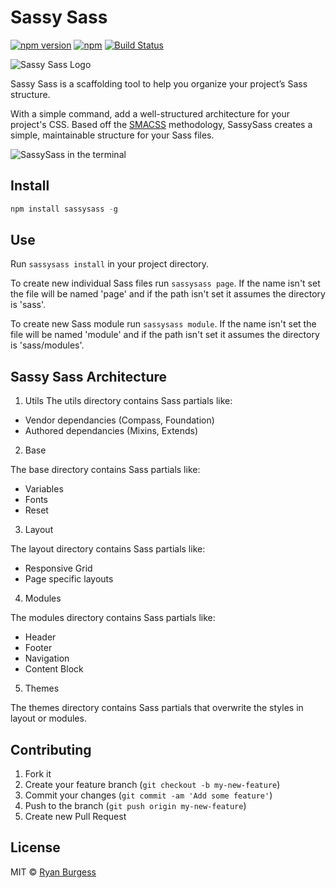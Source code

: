 # Sassy Sass
[![npm version](https://badge.fury.io/js/sassysass.svg)](http://badge.fury.io/js/sassysass) [![npm](https://img.shields.io/npm/dm/sassysass.svg)](https://github.com/ryanburgess/sassysass) [![Build Status](https://travis-ci.org/ryanburgess/sassysass.svg?branch=master)](https://travis-ci.org/ryanburgess/sassysass)

![Sassy Sass Logo](https://raw.github.com/ryanburgess/sassysass/master/sassysass-logo.png)

Sassy Sass is a scaffolding tool to help you organize your project’s Sass structure.

With a simple command, add a well-structured architecture for your project's CSS. Based off the [SMACSS](https://smacss.com/) methodology, SassySass creates a simple, maintainable structure for your Sass files.

![SassySass in the terminal](https://raw.github.com/ryanburgess/sassysass/master/sassysass.gif)

## Install

```js
npm install sassysass -g
```
## Use
Run ```sassysass install``` in your project directory.

To create new individual Sass files run ```sassysass page```. If the name isn't set the file will be named 'page' and if the path isn't set it assumes the directory is 'sass'.

To create new Sass module run ```sassysass module```. If the name isn't set the file will be named 'module' and if the path isn't set it assumes the directory is 'sass/modules'.

Sassy Sass Architecture
----------
1.  Utils
  The utils directory contains Sass partials like:
  * Vendor dependancies (Compass, Foundation)
  * Authored dependancies (Mixins, Extends)

2.  Base

  The base directory contains Sass partials like:
  * Variables
  * Fonts
  * Reset

3.  Layout

  The layout directory contains Sass partials like:
  * Responsive Grid
  * Page specific layouts

4.  Modules

  The modules directory contains Sass partials like:
  * Header
  * Footer
  * Navigation
  * Content Block

5.  Themes

  The themes directory contains Sass partials that overwrite the styles in layout or modules.

## Contributing
1. Fork it
2. Create your feature branch (`git checkout -b my-new-feature`)
3. Commit your changes (`git commit -am 'Add some feature'`)
4. Push to the branch (`git push origin my-new-feature`)
5. Create new Pull Request

## License
MIT © [Ryan Burgess](http://github.com/ryanburgess)
